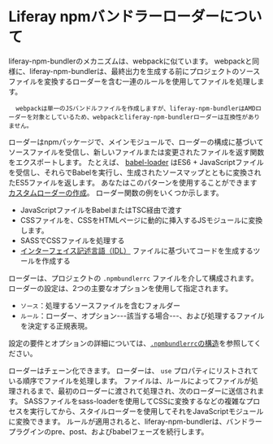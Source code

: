 # Liferay npmバンドラーローダーについて

liferay-npm-bundlerのメカニズムは、webpackに似ています。 webpackと同様に、liferay-npm-bundlerは、最終出力を生成する前にプロジェクトのソースファイルを変換するローダーを含む一連のルールを使用してファイルを処理します。

``` note::
  webpackは単一のJSバンドルファイルを作成しますが、liferay-npm-bundlerはAMDローダーを対象としているため、webpackとliferay-npm-bundlerローダーは互換性がありません。
```

ローダーはnpmパッケージで、メインモジュールで、ローダーの構成に基づいてソースファイルを受信し、新しいファイルまたは変更されたファイルを返す関数をエクスポートします。 たとえば、 [babel-loader](https://github.com/liferay/liferay-js-toolkit/tree/master/packages/liferay-npm-bundler-loader-babel-loader) はES6 + JavaScriptファイルを受信し、それらでBabelを実行し、生成されたソースマップとともに変換されたES5ファイルを返します。 あなたはこのパターンを使用することができます [カスタムローダーの作成](../developer/creating-custom-loaders-for-the-bundler.md)。 ローダー関数の例をいくつか示します。

  - JavaScriptファイルをBabelまたはTSC経由で渡す
  - CSSファイルを、CSSをHTMLページに動的に挿入するJSモジュールに変換します。
  - SASSでCSSファイルを処理する
  - [インターフェイス記述言語（IDL）](https://en.wikipedia.org/wiki/Interface_description_language) ファイルに基づいてコードを生成するツールを作成する

ローダーは、プロジェクトの `.npmbundlerrc` ファイルを介して構成されます。 ローダーの設定は、2つの主要なオプションを使用して指定されます。

  - `ソース`：処理するソースファイルを含むフォルダー
  - `ルール`：ローダー、オプション---該当する場合---、および処理するファイルを決定する正規表現。

設定の要件とオプションの詳細については、[`.npmbundlerrc`の構造](./npmbundlerrc-structure.md#package-processing-options)を参照してください。

ローダーはチェーン化できます。 ローダーは、 `use` プロパティにリストされている順序でファイルを処理します。 ファイルは、ルールによってファイルが処理されるまで、最初のローダーに渡されて処理され、次のローダーに送信されます。 SASSファイルをsass-loaderを使用してCSSに変換するなどの複雑なプロセスを実行してから、スタイルローダーを使用してそれをJavaScriptモジュールに変換できます。 ルールが適用されると、liferay-npm-bundlerは、バンドラープラグインのpre、post、およびbabelフェーズを続行します。

